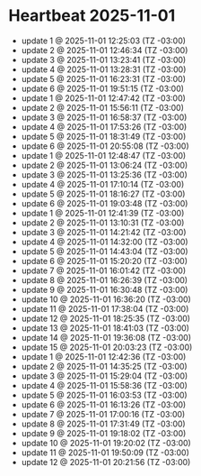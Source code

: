 # Heartbeat 2025-11-01
- update 1 @ 2025-11-01 12:25:03 (TZ -03:00)
- update 2 @ 2025-11-01 12:46:34 (TZ -03:00)
- update 3 @ 2025-11-01 13:23:41 (TZ -03:00)
- update 4 @ 2025-11-01 13:28:31 (TZ -03:00)
- update 5 @ 2025-11-01 16:23:31 (TZ -03:00)
- update 6 @ 2025-11-01 19:51:15 (TZ -03:00)
- update 1 @ 2025-11-01 12:47:42 (TZ -03:00)
- update 2 @ 2025-11-01 15:56:11 (TZ -03:00)
- update 3 @ 2025-11-01 16:58:37 (TZ -03:00)
- update 4 @ 2025-11-01 17:53:26 (TZ -03:00)
- update 5 @ 2025-11-01 18:31:49 (TZ -03:00)
- update 6 @ 2025-11-01 20:55:08 (TZ -03:00)
- update 1 @ 2025-11-01 12:48:47 (TZ -03:00)
- update 2 @ 2025-11-01 13:06:24 (TZ -03:00)
- update 3 @ 2025-11-01 13:25:36 (TZ -03:00)
- update 4 @ 2025-11-01 17:10:14 (TZ -03:00)
- update 5 @ 2025-11-01 18:16:27 (TZ -03:00)
- update 6 @ 2025-11-01 19:03:48 (TZ -03:00)
- update 1 @ 2025-11-01 12:41:39 (TZ -03:00)
- update 2 @ 2025-11-01 13:10:31 (TZ -03:00)
- update 3 @ 2025-11-01 14:21:42 (TZ -03:00)
- update 4 @ 2025-11-01 14:32:00 (TZ -03:00)
- update 5 @ 2025-11-01 14:43:04 (TZ -03:00)
- update 6 @ 2025-11-01 15:20:20 (TZ -03:00)
- update 7 @ 2025-11-01 16:01:42 (TZ -03:00)
- update 8 @ 2025-11-01 16:26:39 (TZ -03:00)
- update 9 @ 2025-11-01 16:30:48 (TZ -03:00)
- update 10 @ 2025-11-01 16:36:20 (TZ -03:00)
- update 11 @ 2025-11-01 17:38:04 (TZ -03:00)
- update 12 @ 2025-11-01 18:25:35 (TZ -03:00)
- update 13 @ 2025-11-01 18:41:03 (TZ -03:00)
- update 14 @ 2025-11-01 19:36:08 (TZ -03:00)
- update 15 @ 2025-11-01 20:03:23 (TZ -03:00)
- update 1 @ 2025-11-01 12:42:36 (TZ -03:00)
- update 2 @ 2025-11-01 14:35:25 (TZ -03:00)
- update 3 @ 2025-11-01 15:29:04 (TZ -03:00)
- update 4 @ 2025-11-01 15:58:36 (TZ -03:00)
- update 5 @ 2025-11-01 16:03:53 (TZ -03:00)
- update 6 @ 2025-11-01 16:13:26 (TZ -03:00)
- update 7 @ 2025-11-01 17:00:16 (TZ -03:00)
- update 8 @ 2025-11-01 17:31:49 (TZ -03:00)
- update 9 @ 2025-11-01 19:18:02 (TZ -03:00)
- update 10 @ 2025-11-01 19:20:02 (TZ -03:00)
- update 11 @ 2025-11-01 19:50:09 (TZ -03:00)
- update 12 @ 2025-11-01 20:21:56 (TZ -03:00)
